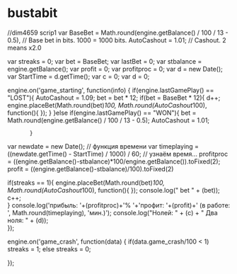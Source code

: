 # bustabit
//dim4659 scrip1
var     BaseBet = Math.round(engine.getBalance() / 100 / 13 - 0.5), // Base bet in bits. 1000 = 1000 bits.
        AutoCashout = 1.01; // Cashout. 2 means x2.0
        
var streaks = 0;
var bet = BaseBet;
var lastBet = 0;
var stbalance = engine.getBalance();
var profit = 0;
var profitproc = 0;
var d = new Date();
var StartTime = d.getTime();
var c = 0;
var d = 0;

engine.on('game_starting', function(info) {
       if(engine.lastGamePlay() == "LOST"){
            AutoCashout = 1.09;
            bet = bet * 12;
            if(bet = BaseBet * 12){
                d++;
                engine.placeBet(Math.round(bet)*100, Math.round(AutoCashout*100), function(){ });
            }
       }else
           if(engine.lastGamePlay() == "WON"){
              bet = Math.round(engine.getBalance() / 100 / 13 - 0.5);
              AutoCashout = 1.01;
              
           }
var newdate = new Date(); // функция времени
var timeplaying = ((newdate.getTime() - StartTime) / 1000) / 60; // узнаём время...
profitproc = ((engine.getBalance()-stbalance)*100/engine.getBalance()).toFixed(2);
profit = ((engine.getBalance()-stbalance)/100).toFixed(2)

if(streaks == 1){
        engine.placeBet(Math.round(bet)*100, Math.round(AutoCashout*100), function(){ });
        console.log(" bet  " + (bet));  
        c++;   
     }
console.log('прибыль: '+(profitproc)+'%  '+'профит: '+(profit)+' (в работе: ', Math.round(timeplaying), 'мин.)');
console.log("Нолей:  " + (c) + " Два ноля:  " + (d));     
});
 
engine.on('game_crash', function(data) {
        if(data.game_crash/100 < 1)
                streaks = 1;
        else
                streaks = 0;


});
